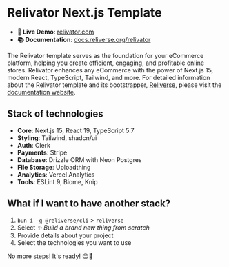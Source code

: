 # Relivator Next.js Template

- **🚀 Live Demo**: [relivator.com](https://relivator.com/en)
- **📚 Documentation**: [docs.reliverse.org/relivator](https://docs.reliverse.org/relivator)

The Relivator template serves as the foundation for your eCommerce platform, helping you create efficient, engaging, and profitable online stores. Relivator enhances any eCommerce with the power of Next.js 15, modern React, TypeScript, Tailwind, and more. For detailed information about the Relivator template and its bootstrapper, [Reliverse](https://github.com/blefnk/reliverse-website-builder), please visit the [documentation website](https://docs.reliverse.org).

## Stack of technologies

- **Core**: Next.js 15, React 19, TypeScript 5.7
- **Styling**: Tailwind, shadcn/ui
- **Auth**: Clerk
- **Payments**: Stripe
- **Database**: Drizzle ORM with Neon Postgres
- **File Storage**: Uploadthing
- **Analytics**: Vercel Analytics
- **Tools**: ESLint 9, Biome, Knip

## What if I want to have another stack?

1. `bun i -g @reliverse/cli` > `reliverse`
2. Select _✨  Build a brand new thing from scratch_
3. Provide details about your project
4. Select the technologies you want to use

No more steps! It's ready! 😊🎉
